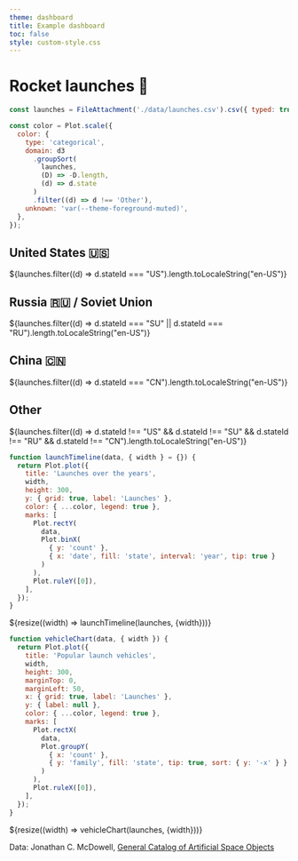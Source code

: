 ```yaml
---
theme: dashboard
title: Example dashboard
toc: false
style: custom-style.css
---
```


# Rocket launches 🚀

<!-- Load and transform the data -->

```js
const launches = FileAttachment('./data/launches.csv').csv({ typed: true });
```

<!-- A shared color scale for consistency, sorted by the number of launches -->

```js
const color = Plot.scale({
  color: {
    type: 'categorical',
    domain: d3
      .groupSort(
        launches,
        (D) => -D.length,
        (d) => d.state
      )
      .filter((d) => d !== 'Other'),
    unknown: 'var(--theme-foreground-muted)',
  },
});
```

<!-- Cards with big numbers -->

<div class="grid grid-cols-4">
  <div class="card">
    <h2>United States 🇺🇸</h2>
    <span class="big">${launches.filter((d) => d.stateId === "US").length.toLocaleString("en-US")}</span>
  </div>
  <div class="card">
    <h2>Russia 🇷🇺 <span class="muted">/ Soviet Union</span></h2>
    <span class="big">${launches.filter((d) => d.stateId === "SU" || d.stateId === "RU").length.toLocaleString("en-US")}</span>
  </div>
  <div class="card">
    <h2>China 🇨🇳</h2>
    <span class="big">${launches.filter((d) => d.stateId === "CN").length.toLocaleString("en-US")}</span>
  </div>
  <div class="card">
    <h2>Other</h2>
    <span class="big">${launches.filter((d) => d.stateId !== "US" && d.stateId !== "SU" && d.stateId !== "RU" && d.stateId !== "CN").length.toLocaleString("en-US")}</span>
  </div>
</div>

<!-- Plot of launch history -->

```js
function launchTimeline(data, { width } = {}) {
  return Plot.plot({
    title: 'Launches over the years',
    width,
    height: 300,
    y: { grid: true, label: 'Launches' },
    color: { ...color, legend: true },
    marks: [
      Plot.rectY(
        data,
        Plot.binX(
          { y: 'count' },
          { x: 'date', fill: 'state', interval: 'year', tip: true }
        )
      ),
      Plot.ruleY([0]),
    ],
  });
}
```

<div class="grid grid-cols-1">
  <div class="card">
    ${resize((width) => launchTimeline(launches, {width}))}
  </div>
</div>

<!-- Plot of launch vehicles -->

```js
function vehicleChart(data, { width }) {
  return Plot.plot({
    title: 'Popular launch vehicles',
    width,
    height: 300,
    marginTop: 0,
    marginLeft: 50,
    x: { grid: true, label: 'Launches' },
    y: { label: null },
    color: { ...color, legend: true },
    marks: [
      Plot.rectX(
        data,
        Plot.groupY(
          { x: 'count' },
          { y: 'family', fill: 'state', tip: true, sort: { y: '-x' } }
        )
      ),
      Plot.ruleX([0]),
    ],
  });
}
```

<div class="grid grid-cols-1">
  <div class="card">
    ${resize((width) => vehicleChart(launches, {width}))}
  </div>
</div>

Data: Jonathan C. McDowell, [General Catalog of Artificial Space Objects](https://planet4589.org/space/gcat)
